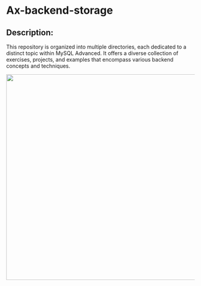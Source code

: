 # Ax-backend-storage

## Description:

This repository is organized into multiple directories, each dedicated to a distinct topic within MySQL Advanced.
It offers a diverse collection of exercises, projects, and examples that encompass various backend concepts and techniques.

<p align="center"> <img src="https://bs-uploads.toptal.io/blackfish-uploads/components/blog_post_page/4084683/cover_image/retina_1708x683/0712-Bad_Practices_in_Database_Design_-_Are_You_Making_These_Mistakes_Dan_Newsletter-30b324c99280d4238b6e08c901379ec7.png" width="550" higth="550">
